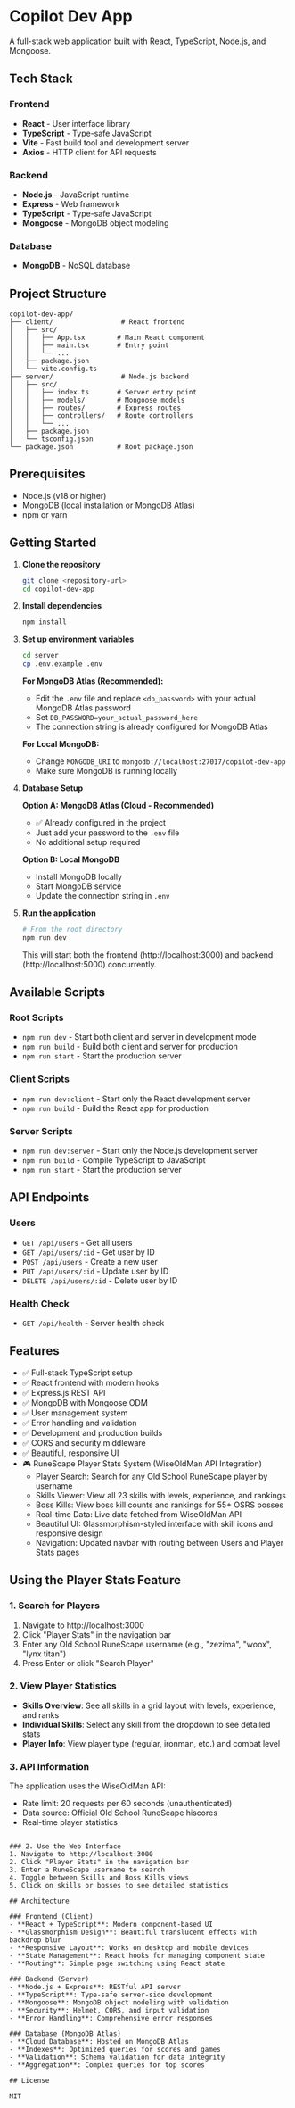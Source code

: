 # Copilot Dev App

A full-stack web application built with React, TypeScript, Node.js, and Mongoose.

## Tech Stack

### Frontend
- **React** - User interface library
- **TypeScript** - Type-safe JavaScript
- **Vite** - Fast build tool and development server
- **Axios** - HTTP client for API requests

### Backend
- **Node.js** - JavaScript runtime
- **Express** - Web framework
- **TypeScript** - Type-safe JavaScript
- **Mongoose** - MongoDB object modeling

### Database
- **MongoDB** - NoSQL database

## Project Structure

```
copilot-dev-app/
├── client/                 # React frontend
│   ├── src/
│   │   ├── App.tsx        # Main React component
│   │   ├── main.tsx       # Entry point
│   │   └── ...
│   ├── package.json
│   └── vite.config.ts
├── server/                 # Node.js backend
│   ├── src/
│   │   ├── index.ts       # Server entry point
│   │   ├── models/        # Mongoose models
│   │   ├── routes/        # Express routes
│   │   ├── controllers/   # Route controllers
│   │   └── ...
│   ├── package.json
│   └── tsconfig.json
└── package.json           # Root package.json
```

## Prerequisites

- Node.js (v18 or higher)
- MongoDB (local installation or MongoDB Atlas)
- npm or yarn

## Getting Started

1. **Clone the repository**
   ```bash
   git clone <repository-url>
   cd copilot-dev-app
   ```

2. **Install dependencies**
   ```bash
   npm install
   ```

3. **Set up environment variables**
   ```bash
   cd server
   cp .env.example .env
   ```
   
   **For MongoDB Atlas (Recommended):**
   - Edit the `.env` file and replace `<db_password>` with your actual MongoDB Atlas password
   - Set `DB_PASSWORD=your_actual_password_here`
   - The connection string is already configured for MongoDB Atlas
   
   **For Local MongoDB:**
   - Change `MONGODB_URI` to `mongodb://localhost:27017/copilot-dev-app`
   - Make sure MongoDB is running locally

4. **Database Setup**
   
   **Option A: MongoDB Atlas (Cloud - Recommended)**
   - ✅ Already configured in the project
   - Just add your password to the `.env` file
   - No additional setup required
   
   **Option B: Local MongoDB**
   - Install MongoDB locally
   - Start MongoDB service
   - Update the connection string in `.env`

5. **Run the application**
   ```bash
   # From the root directory
   npm run dev
   ```

   This will start both the frontend (http://localhost:3000) and backend (http://localhost:5000) concurrently.

## Available Scripts

### Root Scripts
- `npm run dev` - Start both client and server in development mode
- `npm run build` - Build both client and server for production
- `npm run start` - Start the production server

### Client Scripts
- `npm run dev:client` - Start only the React development server
- `npm run build` - Build the React app for production

### Server Scripts
- `npm run dev:server` - Start only the Node.js development server
- `npm run build` - Compile TypeScript to JavaScript
- `npm run start` - Start the production server

## API Endpoints

### Users
- `GET /api/users` - Get all users
- `GET /api/users/:id` - Get user by ID
- `POST /api/users` - Create a new user
- `PUT /api/users/:id` - Update user by ID
- `DELETE /api/users/:id` - Delete user by ID

### Health Check
- `GET /api/health` - Server health check

## Features

- ✅ Full-stack TypeScript setup
- ✅ React frontend with modern hooks
- ✅ Express.js REST API
- ✅ MongoDB with Mongoose ODM
- ✅ User management system
- ✅ Error handling and validation
- ✅ Development and production builds
- ✅ CORS and security middleware
- ✅ Beautiful, responsive UI
- 🎮 RuneScape Player Stats System (WiseOldMan API Integration)
  - Player Search: Search for any Old School RuneScape player by username
  - Skills Viewer: View all 23 skills with levels, experience, and rankings
  - Boss Kills: View boss kill counts and rankings for 55+ OSRS bosses
  - Real-time Data: Live data fetched from WiseOldMan API
  - Beautiful UI: Glassmorphism-styled interface with skill icons and responsive design
  - Navigation: Updated navbar with routing between Users and Player Stats pages

## Using the Player Stats Feature

### 1. Search for Players
1. Navigate to http://localhost:3000
2. Click "Player Stats" in the navigation bar
3. Enter any Old School RuneScape username (e.g., "zezima", "woox", "lynx titan")
4. Press Enter or click "Search Player"

### 2. View Player Statistics
- **Skills Overview**: See all skills in a grid layout with levels, experience, and ranks
- **Individual Skills**: Select any skill from the dropdown to see detailed stats
- **Player Info**: View player type (regular, ironman, etc.) and combat level

### 3. API Information
The application uses the WiseOldMan API:
- Rate limit: 20 requests per 60 seconds (unauthenticated)
- Data source: Official Old School RuneScape hiscores
- Real-time player statistics
```

### 2. Use the Web Interface
1. Navigate to http://localhost:3000
2. Click "Player Stats" in the navigation bar
3. Enter a RuneScape username to search
4. Toggle between Skills and Boss Kills views
5. Click on skills or bosses to see detailed statistics

## Architecture

### Frontend (Client)
- **React + TypeScript**: Modern component-based UI
- **Glassmorphism Design**: Beautiful translucent effects with backdrop blur
- **Responsive Layout**: Works on desktop and mobile devices
- **State Management**: React hooks for managing component state
- **Routing**: Simple page switching using React state

### Backend (Server)
- **Node.js + Express**: RESTful API server
- **TypeScript**: Type-safe server-side development
- **Mongoose**: MongoDB object modeling with validation
- **Security**: Helmet, CORS, and input validation
- **Error Handling**: Comprehensive error responses

### Database (MongoDB Atlas)
- **Cloud Database**: Hosted on MongoDB Atlas
- **Indexes**: Optimized queries for scores and games
- **Validation**: Schema validation for data integrity
- **Aggregation**: Complex queries for top scores

## License

MIT

